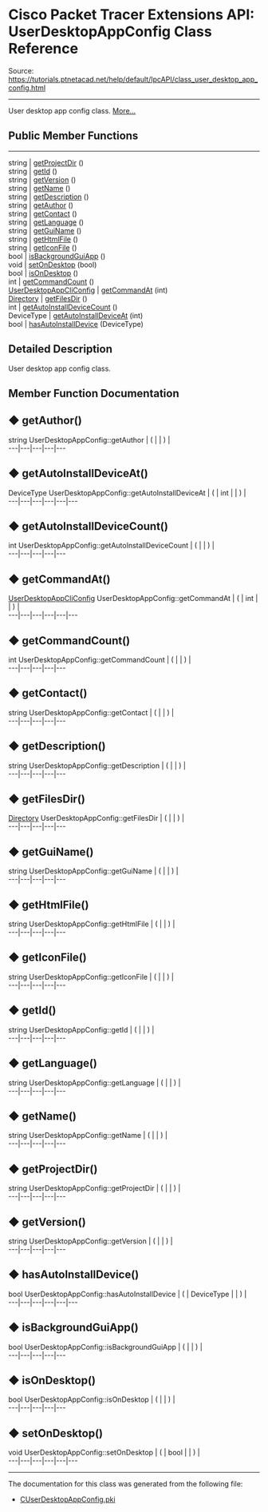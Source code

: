 # Cisco Packet Tracer Extensions API: UserDesktopAppConfig Class Reference

Source: https://tutorials.ptnetacad.net/help/default/IpcAPI/class_user_desktop_app_config.html

---

User desktop app config class. [More...](class_user_desktop_app_config.html#details)

##  Public Member Functions  
  
---  
string | [getProjectDir](class_user_desktop_app_config.html#a36f9887d6e05437aacd88dfadb883ee3) ()  
string | [getId](class_user_desktop_app_config.html#a466c0528a946d65b6a406bf89b4ab110) ()  
string | [getVersion](class_user_desktop_app_config.html#acd3df59a4f3ed6b9138b16a3aad175f2) ()  
string | [getName](class_user_desktop_app_config.html#ad1f4acc6e91ad271cb8dcb8adc4faf47) ()  
string | [getDescription](class_user_desktop_app_config.html#a2f37eef209134b83fec11ff960814fac) ()  
string | [getAuthor](class_user_desktop_app_config.html#afc0a2d5704e0c3ae3529f7c3836cedc9) ()  
string | [getContact](class_user_desktop_app_config.html#af4298d11475a2cb033a4d2af247ddc46) ()  
string | [getLanguage](class_user_desktop_app_config.html#a593688bd4637f47be58a2a6b3e017064) ()  
string | [getGuiName](class_user_desktop_app_config.html#a05a7c8a71fd937776d495c60bf0d24b1) ()  
string | [getHtmlFile](class_user_desktop_app_config.html#a11f68f8cc19e2b161f06bbf10115aef0) ()  
string | [getIconFile](class_user_desktop_app_config.html#aacc826eb14bf0309254d3d5fe5d89825) ()  
bool | [isBackgroundGuiApp](class_user_desktop_app_config.html#afbc9ecde01440a7146415abf77c9782b) ()  
void | [setOnDesktop](class_user_desktop_app_config.html#adcc7d36e7239c8e67d7d0b297a813c8f) (bool)  
bool | [isOnDesktop](class_user_desktop_app_config.html#adf8d25c8cc73600a48a88363901cf09f) ()  
int | [getCommandCount](class_user_desktop_app_config.html#a48e95d7c2368acd4346f842d6debfef4) ()  
[UserDesktopAppCliConfig](struct_user_desktop_app_cli_config.html) | [getCommandAt](class_user_desktop_app_config.html#ae65b0f08ff448b322444efc17b7cea73) (int)  
[Directory](class_directory.html) | [getFilesDir](class_user_desktop_app_config.html#a4f5ea59ab883c26e0e3f37f9e6a5dc8e) ()  
int | [getAutoInstallDeviceCount](class_user_desktop_app_config.html#a48f9fd079b35ab4992c16b06ea7378d1) ()  
DeviceType | [getAutoInstallDeviceAt](class_user_desktop_app_config.html#afba8b13473273f51af292dd70b5a8500) (int)  
bool | [hasAutoInstallDevice](class_user_desktop_app_config.html#a0a2988a9b78af5f98e25cff4b0b2c3fe) (DeviceType)  
  
## Detailed Description

User desktop app config class. 

## Member Function Documentation

## ◆ getAuthor()

string UserDesktopAppConfig::getAuthor  | ( | | ) |   
---|---|---|---|---  
  
## ◆ getAutoInstallDeviceAt()

DeviceType UserDesktopAppConfig::getAutoInstallDeviceAt  | ( | int  | | ) |   
---|---|---|---|---|---  
  
## ◆ getAutoInstallDeviceCount()

int UserDesktopAppConfig::getAutoInstallDeviceCount  | ( | | ) |   
---|---|---|---|---  
  
## ◆ getCommandAt()

[UserDesktopAppCliConfig](struct_user_desktop_app_cli_config.html) UserDesktopAppConfig::getCommandAt  | ( | int  | | ) |   
---|---|---|---|---|---  
  
## ◆ getCommandCount()

int UserDesktopAppConfig::getCommandCount  | ( | | ) |   
---|---|---|---|---  
  
## ◆ getContact()

string UserDesktopAppConfig::getContact  | ( | | ) |   
---|---|---|---|---  
  
## ◆ getDescription()

string UserDesktopAppConfig::getDescription  | ( | | ) |   
---|---|---|---|---  
  
## ◆ getFilesDir()

[Directory](class_directory.html) UserDesktopAppConfig::getFilesDir  | ( | | ) |   
---|---|---|---|---  
  
## ◆ getGuiName()

string UserDesktopAppConfig::getGuiName  | ( | | ) |   
---|---|---|---|---  
  
## ◆ getHtmlFile()

string UserDesktopAppConfig::getHtmlFile  | ( | | ) |   
---|---|---|---|---  
  
## ◆ getIconFile()

string UserDesktopAppConfig::getIconFile  | ( | | ) |   
---|---|---|---|---  
  
## ◆ getId()

string UserDesktopAppConfig::getId  | ( | | ) |   
---|---|---|---|---  
  
## ◆ getLanguage()

string UserDesktopAppConfig::getLanguage  | ( | | ) |   
---|---|---|---|---  
  
## ◆ getName()

string UserDesktopAppConfig::getName  | ( | | ) |   
---|---|---|---|---  
  
## ◆ getProjectDir()

string UserDesktopAppConfig::getProjectDir  | ( | | ) |   
---|---|---|---|---  
  
## ◆ getVersion()

string UserDesktopAppConfig::getVersion  | ( | | ) |   
---|---|---|---|---  
  
## ◆ hasAutoInstallDevice()

bool UserDesktopAppConfig::hasAutoInstallDevice  | ( | DeviceType  | | ) |   
---|---|---|---|---|---  
  
## ◆ isBackgroundGuiApp()

bool UserDesktopAppConfig::isBackgroundGuiApp  | ( | | ) |   
---|---|---|---|---  
  
## ◆ isOnDesktop()

bool UserDesktopAppConfig::isOnDesktop  | ( | | ) |   
---|---|---|---|---  
  
## ◆ setOnDesktop()

void UserDesktopAppConfig::setOnDesktop  | ( | bool  | | ) |   
---|---|---|---|---|---  
  
* * *

The documentation for this class was generated from the following file:

  * [CUserDesktopAppConfig.pki](_c_user_desktop_app_config_8pki.html)


